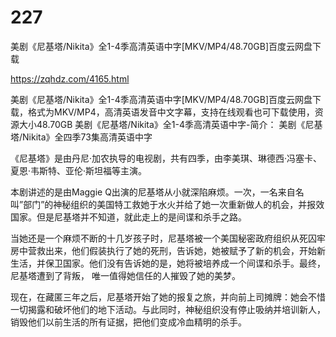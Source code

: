 # 227
美剧《尼基塔/Nikita》全1-4季高清英语中字[MKV/MP4/48.70GB]百度云网盘下载

https://zqhdz.com/4165.html

美剧《尼基塔/Nikita》全1-4季高清英语中字[MKV/MP4/48.70GB]百度云网盘下载，格式为MKV/MP4，高清英语发音中文字幕，支持在线观看也可下载使用，资源大小48.70GB
美剧《尼基塔/Nikita》全1-4季高清英语中字-简介：
美剧《尼基塔/Nikita》全四季73集高清英语中字

《尼基塔》是由丹尼·加农执导的电视剧，共有四季，由李美琪、琳德西·冯塞卡、夏恩·韦斯特、亚伦·斯坦福等主演。

本剧讲述的是由Maggie Q出演的尼基塔从小就深陷麻烦。一次，一名来自名叫”部门”的神秘组织的美国特工救她于水火并给了她一次重新做人的机会，并报效国家。但是尼基塔并不知道，就此走上的是间谍和杀手之路。

当她还是一个麻烦不断的十几岁孩子时，尼基塔被一个美国秘密政府组织从死囚牢房中营救出来，他们假装执行了她的死刑，告诉她，她被赋予了新的机会，开始新生活，并保卫国家。他们没有告诉她的是，她将被培养成一个间谍和杀手。最终，尼基塔遭到了背叛， 唯一值得她信任的人摧毁了她的美梦。

现在，在藏匿三年之后，尼基塔开始了她的报复之旅，并向前上司摊牌：她会不惜一切揭露和破坏他们的地下活动。与此同时，神秘组织没有停止吸纳并培训新人，销毁他们以前生活的所有证据，把他们变成冷血精明的杀手。
